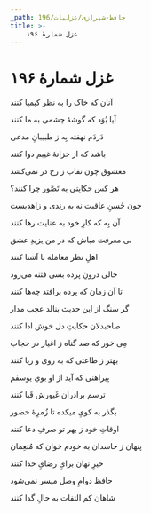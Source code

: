 ```yaml
---
_path: حافظ-شیرازی/غزلیات/196
title: >-
    غزل شمارهٔ ۱۹۶
---
```

# غزل شمارهٔ ۱۹۶

<div class="b" id="bn1"><div class="m1"><p>آنان که خاک را به نظر کیمیا کنند</p></div>
<div class="m2"><p>آیا بُوَد که گوشهٔ چشمی به ما کنند</p></div></div>
<div class="b" id="bn2"><div class="m1"><p>دَردَم نهفته بِه ز طبیبانِ مدعی</p></div>
<div class="m2"><p>باشد که از خزانهٔ غیبم دوا کنند</p></div></div>
<div class="b" id="bn3"><div class="m1"><p>معشوق چون نقاب ز رخ در نمی‌کشد</p></div>
<div class="m2"><p>هر کس حکایتی به تَصَّور چرا کنند؟</p></div></div>
<div class="b" id="bn4"><div class="m1"><p>چون حُسنِ عاقبت نه به رندی و زاهدیست</p></div>
<div class="m2"><p>آن بِه که کارِ خود به عنایت رها کنند</p></div></div>
<div class="b" id="bn5"><div class="m1"><p>بی معرفت مباش که در من یزیدِ عشق</p></div>
<div class="m2"><p>اهلِ نظر معامله با آشنا کنند</p></div></div>
<div class="b" id="bn6"><div class="m1"><p>حالی درونِ پرده بسی فتنه می‌رود</p></div>
<div class="m2"><p>تا آن زمان که پرده برافتد چه‌ها کنند</p></div></div>
<div class="b" id="bn7"><div class="m1"><p>گر سنگ از این حدیث بنالد عجب مدار</p></div>
<div class="m2"><p>صاحبدلان حکایتِ دل خوش ادا کنند</p></div></div>
<div class="b" id="bn8"><div class="m1"><p>مِی خور که صد گناه ز اغیار در حجاب</p></div>
<div class="m2"><p>بهتر ز طاعتی که به روی و ریا کنند</p></div></div>
<div class="b" id="bn9"><div class="m1"><p>پیراهنی که آید از او بویِ یوسفم</p></div>
<div class="m2"><p>ترسم برادران غَیورش قَبا کنند</p></div></div>
<div class="b" id="bn10"><div class="m1"><p>بگذر به کویِ میکده تا زُمرِهٔ حضور</p></div>
<div class="m2"><p>اوقاتِ خود ز بهر تو صرفِ دعا کنند</p></div></div>
<div class="b" id="bn11"><div class="m1"><p>پنهان ز حاسدان به خودم خوان که مُنعِمان</p></div>
<div class="m2"><p>خیرِ نهان برایِ رضایِ خدا کنند</p></div></div>
<div class="b" id="bn12"><div class="m1"><p>حافظ دوامِ وصل میسر نمی‌شود</p></div>
<div class="m2"><p>شاهان کم التفات به حالِ گدا کنند</p></div></div>
